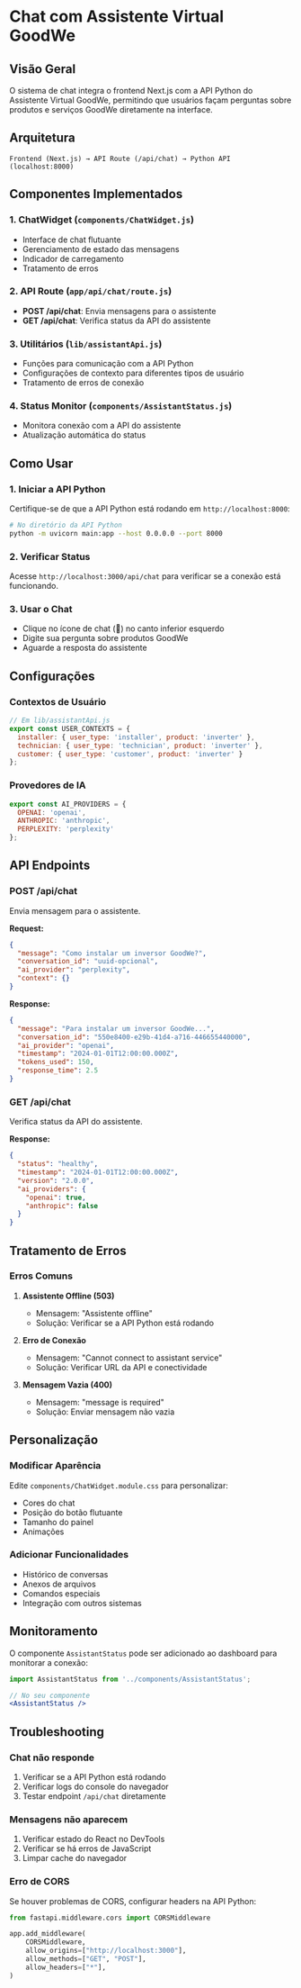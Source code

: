 # Chat com Assistente Virtual GoodWe

## Visão Geral

O sistema de chat integra o frontend Next.js com a API Python do Assistente Virtual GoodWe, permitindo que usuários façam perguntas sobre produtos e serviços GoodWe diretamente na interface.

## Arquitetura

```
Frontend (Next.js) → API Route (/api/chat) → Python API (localhost:8000)
```

## Componentes Implementados

### 1. ChatWidget (`components/ChatWidget.js`)
- Interface de chat flutuante
- Gerenciamento de estado das mensagens
- Indicador de carregamento
- Tratamento de erros

### 2. API Route (`app/api/chat/route.js`)
- **POST /api/chat**: Envia mensagens para o assistente
- **GET /api/chat**: Verifica status da API do assistente

### 3. Utilitários (`lib/assistantApi.js`)
- Funções para comunicação com a API Python
- Configurações de contexto para diferentes tipos de usuário
- Tratamento de erros de conexão

### 4. Status Monitor (`components/AssistantStatus.js`)
- Monitora conexão com a API do assistente
- Atualização automática do status

## Como Usar

### 1. Iniciar a API Python
Certifique-se de que a API Python está rodando em `http://localhost:8000`:

```bash
# No diretório da API Python
python -m uvicorn main:app --host 0.0.0.0 --port 8000
```

### 2. Verificar Status
Acesse `http://localhost:3000/api/chat` para verificar se a conexão está funcionando.

### 3. Usar o Chat
- Clique no ícone de chat (💬) no canto inferior esquerdo
- Digite sua pergunta sobre produtos GoodWe
- Aguarde a resposta do assistente

## Configurações

### Contextos de Usuário
```javascript
// Em lib/assistantApi.js
export const USER_CONTEXTS = {
  installer: { user_type: 'installer', product: 'inverter' },
  technician: { user_type: 'technician', product: 'inverter' },
  customer: { user_type: 'customer', product: 'inverter' }
};
```

### Provedores de IA
```javascript
export const AI_PROVIDERS = {
  OPENAI: 'openai',
  ANTHROPIC: 'anthropic',
  PERPLEXITY: 'perplexity'
};
```

## API Endpoints

### POST /api/chat
Envia mensagem para o assistente.

**Request:**
```json
{
  "message": "Como instalar um inversor GoodWe?",
  "conversation_id": "uuid-opcional",
  "ai_provider": "perplexity",
  "context": {}
}
```

**Response:**
```json
{
  "message": "Para instalar um inversor GoodWe...",
  "conversation_id": "550e8400-e29b-41d4-a716-446655440000",
  "ai_provider": "openai",
  "timestamp": "2024-01-01T12:00:00.000Z",
  "tokens_used": 150,
  "response_time": 2.5
}
```

### GET /api/chat
Verifica status da API do assistente.

**Response:**
```json
{
  "status": "healthy",
  "timestamp": "2024-01-01T12:00:00.000Z",
  "version": "2.0.0",
  "ai_providers": {
    "openai": true,
    "anthropic": false
  }
}
```

## Tratamento de Erros

### Erros Comuns

1. **Assistente Offline (503)**
   - Mensagem: "Assistente offline"
   - Solução: Verificar se a API Python está rodando

2. **Erro de Conexão**
   - Mensagem: "Cannot connect to assistant service"
   - Solução: Verificar URL da API e conectividade

3. **Mensagem Vazia (400)**
   - Mensagem: "message is required"
   - Solução: Enviar mensagem não vazia

## Personalização

### Modificar Aparência
Edite `components/ChatWidget.module.css` para personalizar:
- Cores do chat
- Posição do botão flutuante
- Tamanho do painel
- Animações

### Adicionar Funcionalidades
- Histórico de conversas
- Anexos de arquivos
- Comandos especiais
- Integração com outros sistemas

## Monitoramento

O componente `AssistantStatus` pode ser adicionado ao dashboard para monitorar a conexão:

```jsx
import AssistantStatus from '../components/AssistantStatus';

// No seu componente
<AssistantStatus />
```

## Troubleshooting

### Chat não responde
1. Verificar se a API Python está rodando
2. Verificar logs do console do navegador
3. Testar endpoint `/api/chat` diretamente

### Mensagens não aparecem
1. Verificar estado do React no DevTools
2. Verificar se há erros de JavaScript
3. Limpar cache do navegador

### Erro de CORS
Se houver problemas de CORS, configurar headers na API Python:
```python
from fastapi.middleware.cors import CORSMiddleware

app.add_middleware(
    CORSMiddleware,
    allow_origins=["http://localhost:3000"],
    allow_methods=["GET", "POST"],
    allow_headers=["*"],
)
```

